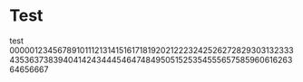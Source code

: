 # Test
test
0000012345678910111213141516171819202122232425262728293031323334353637383940414243444546474849505152535455565758596061626364656667